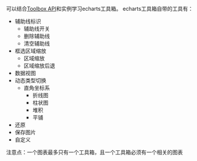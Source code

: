 可以结合[Toolbox API](http://echarts.baidu.com/doc/doc.html#Toolbox)和实例学习echarts工具箱。
echarts工具箱自带的工具有：
- 辅助线标识
    - 辅助线开关
    - 删除辅助线
    - 清空辅助线
- 框选区域缩放
    - 区域缩放
    - 区域缩放后退
- 数据视图
- 动态类型切换
    - 直角坐标系
        - 折线图
        - 柱状图
        - 堆积
        - 平铺
- 还原
- 保存图片
- 自定义

注意点：一个图表最多只有一个工具箱，且一个工具箱必须有一个相关的图表


